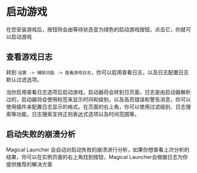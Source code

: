 # 启动游戏

在您安装游戏后，按钮将会由等待状态变为绿色的启动游戏按钮，点击它，你就可以启动游戏

## 查看游戏日志

转到 `设置 -> 辅助功能 -> 查看游戏日志`，你可以启用查看日志，以及日志配置日志默认过滤选项。

当你启用查看日志选项后启动游戏，启动器将会转到日页面，日志是由启动器解析过的，启动器将会使用标签来显示时间和级别，以及高亮错误和警告消息，你可以使用插件来配置日志显示的格式。在页面的右上角，你可以使用过滤级别、日志搜索等功能，日志搜索支持正则表达式选项以及时间范围等。

## 启动失败的崩溃分析

Magical Launcher 会自动对启动失败的崩溃进行分析，如果你想查看上次分析的结果，你可以在实例页面的右上角找到按钮，Magical Launcher会根据日志为你提供推荐的解决方案

